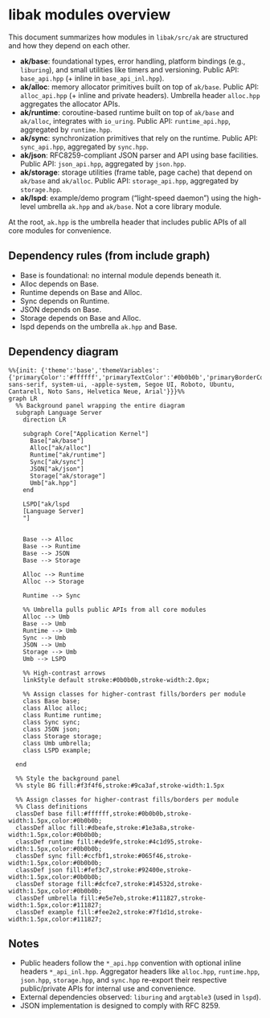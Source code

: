 # libak modules overview

This document summarizes how modules in `libak/src/ak` are structured and how they depend on each other.

- **ak/base**: foundational types, error handling, platform bindings (e.g., `liburing`), and small utilities like timers and versioning. Public API: `base_api.hpp` (+ inline in `base_api_inl.hpp`).
- **ak/alloc**: memory allocator primitives built on top of `ak/base`. Public API: `alloc_api.hpp` (+ inline and private headers). Umbrella header `alloc.hpp` aggregates the allocator APIs.
- **ak/runtime**: coroutine-based runtime built on top of `ak/base` and `ak/alloc`, integrates with `io_uring`. Public API: `runtime_api.hpp`, aggregated by `runtime.hpp`.
- **ak/sync**: synchronization primitives that rely on the runtime. Public API: `sync_api.hpp`, aggregated by `sync.hpp`.
- **ak/json**: RFC8259-compliant JSON parser and API using base facilities. Public API: `json_api.hpp`, aggregated by `json.hpp`.
- **ak/storage**: storage utilities (frame table, page cache) that depend on `ak/base` and `ak/alloc`. Public API: `storage_api.hpp`, aggregated by `storage.hpp`.
- **ak/lspd**: example/demo program (“light-speed daemon”) using the high-level umbrella `ak.hpp` and `ak/base`. Not a core library module.

At the root, `ak.hpp` is the umbrella header that includes public APIs of all core modules for convenience.

## Dependency rules (from include graph)

- Base is foundational: no internal module depends beneath it.
- Alloc depends on Base.
- Runtime depends on Base and Alloc.
- Sync depends on Runtime.
- JSON depends on Base.
- Storage depends on Base and Alloc.
- lspd depends on the umbrella `ak.hpp` and Base.

## Dependency diagram

```mermaid
%%{init: {'theme':'base','themeVariables': {'primaryColor':'#ffffff','primaryTextColor':'#0b0b0b','primaryBorderColor':'#0b0b0b','lineColor':'#0b0b0b','arrowheadColor':'#0b0b0b','fontFamily':'ui-sans-serif, system-ui, -apple-system, Segoe UI, Roboto, Ubuntu, Cantarell, Noto Sans, Helvetica Neue, Arial'}}}%%
graph LR
  %% Background panel wrapping the entire diagram
  subgraph Language Server
    direction LR

    subgraph Core["Application Kernel"]
      Base["ak/base"]
      Alloc["ak/alloc"]
      Runtime["ak/runtime"]
      Sync["ak/sync"]
      JSON["ak/json"]
      Storage["ak/storage"]
      Umb["ak.hpp"]
    end

    LSPD["ak/lspd
    [Language Server]
    "]
    

    Base --> Alloc
    Base --> Runtime
    Base --> JSON
    Base --> Storage

    Alloc --> Runtime
    Alloc --> Storage

    Runtime --> Sync

    %% Umbrella pulls public APIs from all core modules
    Alloc --> Umb
    Base --> Umb
    Runtime --> Umb
    Sync --> Umb
    JSON --> Umb
    Storage --> Umb
    Umb --> LSPD

    %% High-contrast arrows
    linkStyle default stroke:#0b0b0b,stroke-width:2.0px;

    %% Assign classes for higher-contrast fills/borders per module
    class Base base;
    class Alloc alloc;
    class Runtime runtime;
    class Sync sync;
    class JSON json;
    class Storage storage;
    class Umb umbrella;
    class LSPD example;

  end

  %% Style the background panel
  %% style BG fill:#f3f4f6,stroke:#9ca3af,stroke-width:1.5px

  %% Assign classes for higher-contrast fills/borders per module
  %% Class definitions
  classDef base fill:#ffffff,stroke:#0b0b0b,stroke-width:1.5px,color:#0b0b0b;
  classDef alloc fill:#dbeafe,stroke:#1e3a8a,stroke-width:1.5px,color:#0b0b0b;
  classDef runtime fill:#ede9fe,stroke:#4c1d95,stroke-width:1.5px,color:#0b0b0b;
  classDef sync fill:#ccfbf1,stroke:#065f46,stroke-width:1.5px,color:#0b0b0b;
  classDef json fill:#fef3c7,stroke:#92400e,stroke-width:1.5px,color:#0b0b0b;
  classDef storage fill:#dcfce7,stroke:#14532d,stroke-width:1.5px,color:#0b0b0b;
  classDef umbrella fill:#e5e7eb,stroke:#111827,stroke-width:1.5px,color:#111827;
  classDef example fill:#fee2e2,stroke:#7f1d1d,stroke-width:1.5px,color:#111827;
```

## Notes

- Public headers follow the `*_api.hpp` convention with optional inline headers `*_api_inl.hpp`. Aggregator headers like `alloc.hpp`, `runtime.hpp`, `json.hpp`, `storage.hpp`, and `sync.hpp` re-export their respective public/private APIs for internal use and convenience.
- External dependencies observed: `liburing` and `argtable3` (used in `lspd`).
- JSON implementation is designed to comply with RFC 8259.

